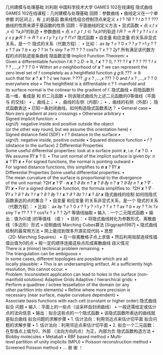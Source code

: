 几何建模与处理基础
刘利刚
中国科学技术大学
GAMES 102在线课程
隐式曲线
GAMES 102在线课程：几何建模与处理基础
回顾：参数曲线
• 曲线定义在一个单参数 的区间上，有 上的基函
数来线性组合控制顶点来定义
𝑥 𝑡 ? ?𝐵 ?
?
𝑡 𝑏 ?
?
???
曲线的性质来源于基函数的性质
回顾：平面曲线的定义方法
• 显式函数
• 点 𝑥,𝑓 𝑥 ,𝑥 ∈ ?𝑎,𝑏?的轨迹
• 参数曲线
• 点 𝑥 𝑡 ,𝑦 𝑡 ,𝑡 ∈ ?𝑎,𝑏?的轨迹
𝑓:𝑅 ? → 𝑅 ?
𝑦 ? 𝑓 𝑥
𝑡
𝑥
𝑦
𝑥
𝑦
𝒑:𝑅 ? → 𝑅 ?
𝑥 𝑥 𝑡
𝑦 ? 𝑦 𝑡
𝑦 ? 𝑓?𝑥?
隐式函数
• 自变量 和应变量 的关系非显式关系，是一个
隐式的关系（代数方程）：
• 比如：
𝑎𝑥 𝑏𝑦 ? 𝑐 ? 0
𝑥 ? ? 𝑦 ? =1
𝑦 ? ? 𝑥 ? ? 𝑎𝑥 ? 𝑏
• 𝑥𝑦 ? ? ln ?𝑥 sin𝑦 ? 𝑒 ?? ? ? ? cos?𝑥 ? 𝑥 ? ? 2𝑦?
所有满足该代数方程的点的轨迹是条曲线
隐函数定理
Implicit Function Theorem:
• Given a differentiable function
𝑓:ℝ ? ⊇ 𝐷 → ℝ, 𝑓 𝒙
?
? 0,
?
?? ?
𝑓 𝒙
?
?
?
?? ?
𝑓 𝑥 ? ? ,…,𝑥 ?
?
? 0
• Within an 𝜀‐neighborhood of 𝒙
?
we can represent the
zero level set of 𝑓 completely as a heightfield function 𝑔
𝑔:ℝ ??? → ℝ such that for 𝒙 ? 𝒙
?
? 𝜀 we have:
? ??? ,𝑔 𝑥 ? ,…,𝑥 ??? ? 0 and
𝑓 𝑥 ? ,…,𝑥 ? ? 0 everywhere else
• The heightfield is a diffrentiable 𝑛 ? 1 ‐manifold and
its surface normal is the colinear to the gradient of 𝑓.
隐式曲线
• 将隐函数升高一维，看成是 和 的二元函数
• 则该隐式曲线为上述二元函数的0等值线（平面
与 的交线）
• ，曲线上；
• ，曲线的左侧（内部）；
• ，曲线的右侧（外部）；
隐式函数表达
• 已知一条封闭曲线，如何构造隐式函数表达？
• General case
• Non‐zero gradient at zero crossings
• Otherwise arbitrary
• Signed implicit function:
• sign(𝑓): negative inside and positive outside the object
(or the other way round, but we assume this orientation here)
• Signed distance field (SDF)
• 𝑓 ? distance to the surface
• sign(𝑓): negative inside, positive outside
• Squared distance function
• 𝑓 ? (distance to the surface) 2
Differential Properties
Some useful differential properties:
look at a surface point 𝒙, i.e. 𝑓 𝒙 ? 0.
• We assume 𝛻𝑓 𝒙 ? 0.
• The unit normal of the implicit surface is given by:
𝑛 𝒙 ?
𝛻𝑓 𝒙
• For signed functions, the normal is pointing outward
• For signed distance functions, this simplifies to 𝒏 𝒙 ? 𝛻𝑓 𝒙
Differential Properties
Some useful differential properties:
• The mean curvature of the surface is proportional to the divergence
of the unit normal:
?2𝐻 𝒙 ? 𝛻 ⋅ 𝒏 𝒙 ?
𝜕
𝜕𝑥
𝑛 ? 𝒙 ?
𝜕
𝜕𝑦
𝑛 ? 𝒙 ?
𝜕
𝜕𝑧
𝑛 ? 𝒙
? 𝛻 ⋅
𝛻𝑓 𝒙
• For a signed distance function, the formula simplifies to:
?2𝐻 𝒙 ? 𝛻 ⋅ 𝛻𝑓 𝑥 ?
𝜕 ?
𝜕𝑥 ?
𝑓 𝒙 ?
𝜕 ?
𝜕𝑦 ?
𝑓 𝒙 ?
𝜕 ?
𝜕𝑧 ?
𝑓 𝒙 ? Δ𝑓 𝒙
隐式曲线的绘制
如何找隐式函数表达的点的集合？
• 自变量 和应变量 的关系非显式关系，是一个
隐式的关系（代数方程）：
• 比如：
𝑎𝑥 𝑏𝑦 ? 𝑐 ? 0
𝑥 ? ? 𝑦 ? =1
𝑦 ? ? 𝑥 ? ? 𝑎𝑥 ? 𝑏
• 𝑥𝑦 ? ? ln ?𝑥 sin𝑦 ? 𝑒 ?? ? ? ? cos?𝑥 ? 𝑥 ? ? 2𝑦?
等值线抽取
• 输入：一个二元隐式函数
• 输出：值为0(或 )的等值线 （或 ）
• 目的：
• 将隐式曲线转化为参数形式、离散曲线（多边形）形式
• 绘制曲线
Marching Cubes算法 [Siggraph1987]
• 隐式曲线绘制的最常用方法
• 网上能找到很多开源实现代码
• 思想（2D: Marching Squares）
• 在一些离散格子点上求值
• 然后利用局部连续性插值出值为0的点
• 按一定的顺序连接这些点形成离散曲线
歧义情况
There is a (minor) technical problem remaining:
• The triangulation can be ambiguous
• In some cases, different topologies are possible which are all
locally plausible:
• This is an undersampling artifact. At a sufficiently high
resolution, this cannot occur.
• Problem: Inconsistent application can lead to holes in the
surface (non‐manifold solutions)
Adaptive Grids
Adaptive / hierarchical grids:
• Perform a quadtree / octree
tessellation of the domain (or any
other partition into elements)
• Refine where more precision is
necessary (near surface, maybe
curvature dependent)
• Associate basis functions with each
cell (constant or higher order)
隐式曲线拟合
问题
• 输入：平面上的一些点（设采样自封闭曲线）
• 一般还需给定或估计点的法向信息
• 输出：拟合这些点的一个隐式函数
• 该隐式函数所表达的曲线就是拟合曲线
拟合问题的求解步骤
• 1. 估计法向：利用邻近点来估计切平面
拟合问题的求解步骤
• 1. 估计法向：利用邻近点来估计切平面
• 2. 拟合一个二元函数：在型值点上值为0，外部
（法向方向的点）为正，内部为负
隐式函数构造方法
• Blobby molecules
• Metaball
• RBF based method
• Multi‐level partition of unity implicits (MPU)
• Poisson reconstruction method
• Screened Poisson method
• …
谢 谢 ！
